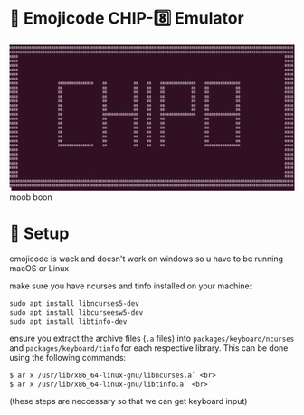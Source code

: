 # 🎱 Emojicode CHIP-8️⃣ Emulator
![chip8logo_console](img/chip8.png) <br>
moob boon

# 🔨 Setup
emojicode is wack and doesn't work on windows so u have to be running macOS or Linux <br>

make sure you have ncurses and tinfo installed on your machine: <br>
```
sudo apt install libncurses5-dev
sudo apt install libcurseesw5-dev
sudo apt install libtinfo-dev
```

ensure you extract the archive files (`.a` files) into  `packages/keyboard/ncurses` and `packages/keyboard/tinfo` for each respective library. This can be done using the following commands: <br>
```
$ ar x /usr/lib/x86_64-linux-gnu/libncurses.a` <br>           
$ ar x /usr/lib/x86_64-linux-gnu/libtinfo.a` <br>
```
(these steps are neccessary so that we can get keyboard input)
